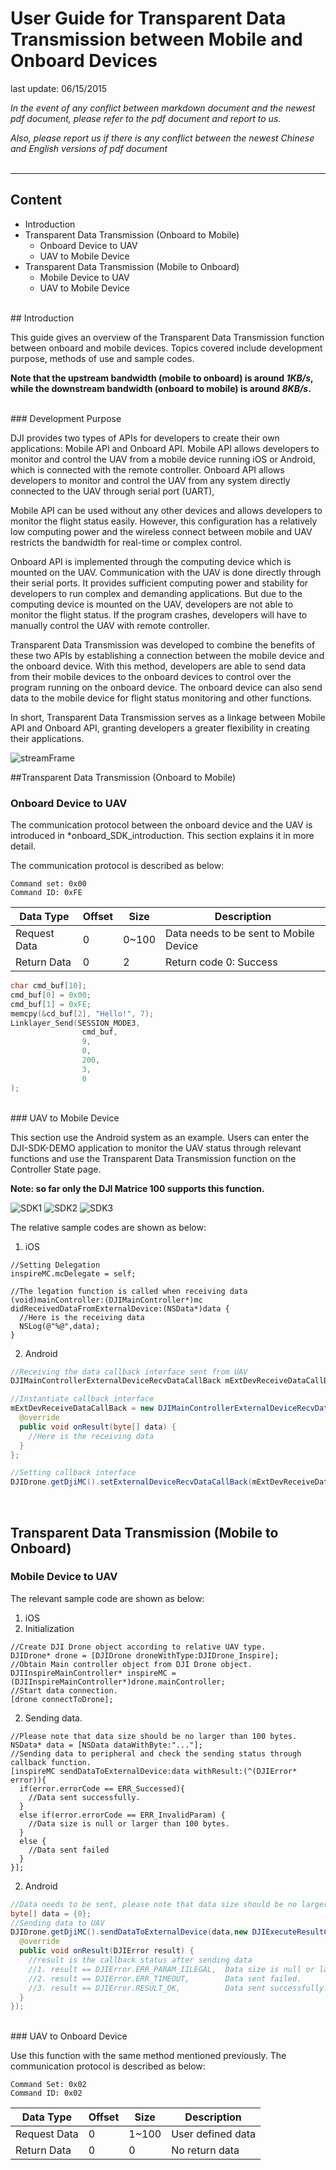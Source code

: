 # User Guide for Transparent Data Transmission between Mobile and Onboard Devices 

last update: 06/15/2015

*In the event of any conflict between markdown document and the newest pdf document, please refer to the pdf document and report to us.*

*Also, please report us if there is any conflict between the newest Chinese and English versions of pdf document*
<br>
<br>

---
## Content

+ Introduction
+ Transparent Data Transmission (Onboard to Mobile)
  + Onboard Device to UAV
  + UAV to Mobile Device
+ Transparent Data Transmission (Mobile to Onboard)
  + Mobile Device to UAV
  + UAV to Mobile Device
  
<br>
## Introduction

This guide gives an overview of the Transparent Data Transmission function between onboard and mobile devices. Topics covered include development purpose, methods of use and sample codes.

**Note that the upstream bandwidth (mobile to onboard) is around _1KB/s_, while the downstream bandwidth (onboard to mobile) is around _8KB/s_.**

<br>
### Development Purpose

DJI provides two types of APIs for developers to create their own applications: Mobile API and Onboard API. Mobile API allows developers to monitor and control the UAV from a mobile device running iOS or Android, which is connected with the remote controller. Onboard API allows developers to monitor and control the UAV from any system directly connected to the UAV through serial port (UART),

Mobile API can be used without any other devices and allows developers to monitor the flight status easily. However, this configuration has a relatively low computing power and the wireless connect between mobile and UAV restricts the bandwidth for real-time or complex control.

Onboard API is implemented through the computing device which is mounted on the UAV. Communication with the UAV is done directly through their serial ports. It provides sufficient computing power and stability for developers to run complex and demanding applications. But due to the computing device is mounted on the UAV, developers are not able to monitor the flight status. If the program crashes, developers will have to manually control the UAV with remote controller.

Transparent Data Transmission was developed to combine the benefits of these two APIs by establishing a connection between the mobile device and the onboard device. With this method, developers are able to send data from their mobile devices to the onboard devices to control over the program running on the onboard device. The onboard device can also send data to the mobile device for flight status monitoring and other functions.

In short, Transparent Data Transmission serves as a linkage between Mobile API and Onboard API, granting developers a greater flexibility in creating their applications.

![streamFrame](Images/streamFrame.png)

##Transparent Data Transmission (Onboard to Mobile)

### Onboard Device to UAV

The communication protocol between the onboard device and the UAV is introduced in *onboard_SDK_introduction. This section explains it in more detail.

The communication protocol is described as below:

    Command set: 0x00
    Command ID: 0xFE
 
 
|Data Type|Offset|Size|Description|
|---------|------|----|-----------|
|Request Data|0|0~100|Data needs to be sent to Mobile Device|
|Return Data|0|2| Return code 0: Success|

```c
char cmd_buf[10];
cmd_buf[0] = 0x00;
cmd_buf[1] = 0xFE;
memcpy(&cd_buf[2], "Hello!", 7);
Linklayer_Send(SESSION_MODE3,
                cmd_buf,
                9,
                0,
                200,
                3,
                0
);
```
<br>
### UAV to Mobile Device

This section use the Android system as an example. Users can enter the DJI-SDK-DEMO application to monitor the UAV status through relevant functions and use the Transparent Data Transmission function on the Controller State page.

**Note: so far only the DJI Matrice 100 supports this function.**

![SDK1](Images/SDKDemoMain.png)
![SDK2](Images/SDKDemoRelative.png)
![SDK3](Images/SDKDemoTTI.png)

The relative sample codes are shown as below:

1. iOS
  ```cSharp
  //Setting Delegation
  inspireMC.mcDelegate = self;
  
  //The legation function is called when receiving data
  (void)mainController:(DJIMainController*)mc didReceivedDataFromExternalDevice:(NSData*)data {
    //Here is the receiving data
    NSLog(@"%@",data);
  }
  ```
  
2. Android
  ```java
  //Receiving the data callback interface sent from UAV
  DJIMainControllerExternalDeviceRecvDataCallBack mExtDevReceiveDataCallBack = null;
  
  //Instantiate callback interface
  mExtDevReceiveDataCallBack = new DJIMainControllerExternalDeviceRecvDataCallBack() {
    @override
    public void onResult(byte[] data) {
      //Here is the receiving data
    }
  };
  
  //Setting callback interface
  DJIDrone.getDjiMC().setExternalDeviceRecvDataCallBack(mExtDevReceiveDataCallBack);
  ```

<br>

## Transparent Data Transmission (Mobile to Onboard)

### Mobile Device to UAV

The relevant sample code are shown as below:

1. iOS
  1. Initialization
  ```cSharp
  //Create DJI Drone object according to relative UAV type.
  DJIDrone* drone = [DJIDrone droneWithType:DJIDrone_Inspire];
  //Obtain Main controller object from DJI Drone object.
  DJIInspireMainController* inspireMC = (DJIInspireMainController*)drone.mainController;
  //Start data connection.
  [drone connectToDrone];
  ```
  2. Sending data.
  ```cSharp
  //Please note that data size should be no larger than 100 bytes.
  NSData* data = [NSData dataWithByte:"..."];
  //Sending data to peripheral and check the sending status through callback function.
  [inspireMC sendDataToExternalDevice:data withResult:(^(DJIError* error)){
    if(error.errorCode == ERR_Successed){
      //Data sent successfully.
    }
    else if(error.errorCode == ERR_InvalidParam) {
      //Data size is null or larger than 100 bytes.
    }
    else {
      //Data sent failed
    }
  }];
  ```
  
2. Android
  ```java
  //Data needs to be sent, please note that data size should be no larger than 100 bytes.
  byte[] data = {0};
  //Sending data to UAV
  DJIDrone.getDjiMC().sendDataToExternalDevice(data,new DJIExecuteResultCallback(){
    @override
    public void onResult(DJIError result) {
      //result is the callback status after sending data
      //1. result == DJIError.ERR_PARAM_IILEGAL,  Data size is null or larger than 100 bytes.
      //2. result == DJIError.ERR_TIMEOUT,        Data sent failed.
      //3. result == DJIError.RESULT_OK,          Data sent successfully.
    }
  });
  ```

<br>
### UAV to Onboard Device

Use this function with the same method mentioned previously. The communication protocol is described as below:

    Command Set: 0x02
    Command ID: 0x02

|Data Type|Offset|Size|Description|
|---------|------|----|-----------|
|Request Data|0|1~100|User defined data|
|Return Data|0|0|No return data|
